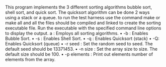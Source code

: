 This program implements the 3 different sorting algorithms bubble sort, shell sort, and quick sort.
The quicksort algorithm can be done 2 ways using a stack or a queue. to run the test harness
use the command make or make all and all the files should be compiled and linked to create the 
sorting executable file. Run the executable with the specified command line options to display the output.
a : Employs all sorting algorithms.
• -b : Enables Bubble Sort.
• -s : Enables Shell Sort.
• -q : Enables Quicksort (stack)
• -Q: Enables Quicksort (queue)
• -r seed : Set the random seed to seed. The default seed should be 13371453.
• -n size : Set the array size to size. The default size should be 100.
• -p elements : Print out elements number of elements from the array.
